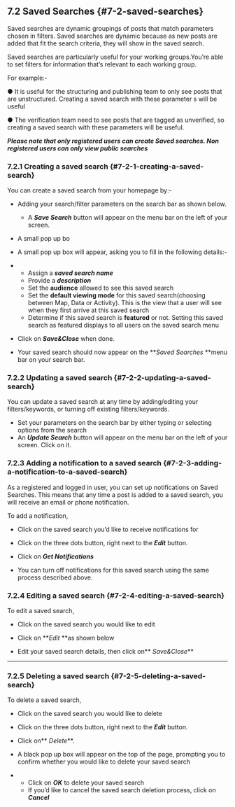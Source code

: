 ## 7.2 Saved Searches {#7-2-saved-searches}

Saved searches are dynamic groupings of posts that match parameters chosen in filters. Saved searches are dynamic because as new posts are added that fit the search criteria, they will show in the saved search.

Saved searches are particularly useful for your working groups.You’re able to set filters for information that’s relevant to each working group.

For example:-

● It is useful for the structuring and publishing team to only see posts that are unstructured. Creating a saved search with these parameter s will be useful

● The verification team need to see posts that are tagged as unverified, so creating a saved search with these parameters will be useful.

**_Please note that only registered users can create Saved searches. Non registered users can only view public searches_**

### 7.2.1 Creating a saved search {#7-2-1-creating-a-saved-search}

You can create a saved search from your homepage by:-

*   Adding your search/filter parameters on the search bar as shown below.
    *   A **_Save Search_** button will appear on the menu bar on the left of your screen.
*   A small pop up bo
*   A small pop up box will appear, asking you to fill in the following details:-

*   *   Assign a **_saved search name_**
    *   Provide a **_description_**
    *   Set the **audience** allowed to see this saved search
    *   Set the **default viewing mode** for this saved search(choosing between Map, Data or Activity). This is the view that a user will see when they first arrive at this saved search
    *   Determine if this saved search is **featured** or not. Setting this saved search as featured displays to all users on the saved search menu
*   Click on **_Save&amp;Close_** when done.
*   Your saved search should now appear on the **_Saved Searches_ **menu bar on your search bar.

### 7.2.2 Updating a saved search {#7-2-2-updating-a-saved-search}

You can update a saved search at any time by adding/editing your filters/keywords, or turning off existing filters/keywords.

*   Set your parameters on the search bar by either typing or selecting options from the search
*   An **_Update Search_** button will appear on the menu bar on the left of your screen. Click on it.

### 7.2.3 Adding a notification to a saved search {#7-2-3-adding-a-notification-to-a-saved-search}

As a registered and logged in user, you can set up notifications on Saved Searches. This means that any time a post is added to a saved search, you will receive an email or phone notification.

To add a notification,

*   Click on the saved search you’d like to receive notifications for
*   Click on the three dots button, right next to the **_Edit_** button.

*   Click on **_Get Notifications_**
*   You can turn off notifications for this saved search using the same process described above.

### 7.2.4 Editing a saved search {#7-2-4-editing-a-saved-search}

To edit a saved search,

*   Click on the saved search you would like to edit
*   Click on **_Edit_ **as shown below

*   Edit your saved search details, then click on** _Save&amp;Close_**

****

### 7.2.5 Deleting a saved search {#7-2-5-deleting-a-saved-search}

To delete a saved search,

*   Click on the saved search you would like to delete
*   Click on the three dots button, right next to the **_Edit_** button.

*   Click on** _Delete_**.

*   A black pop up box will appear on the top of the page, prompting you to confirm whether you would like to delete your saved search

*   *   Click on **_OK_** to delete your saved search
    *   If you’d like to cancel the saved search deletion process, click on **_Cancel_**